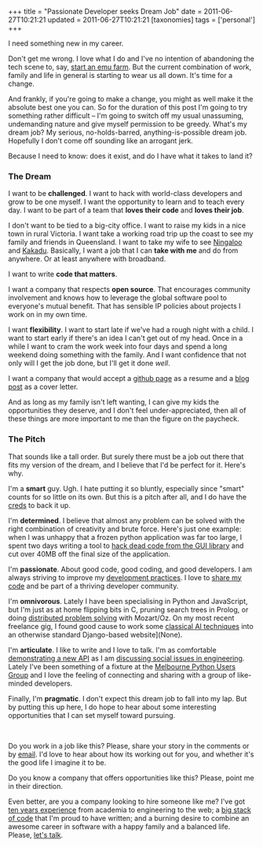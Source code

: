 +++
title = "Passionate Developer seeks Dream Job"
date = 2011-06-27T10:21:21
updated = 2011-06-27T10:21:21
[taxonomies]
tags = ['personal']
+++

I need something new in my career.

Don't get me wrong.  I love what I do and I've no intention of abandoning the tech
scene to, say, [start an emu farm](http://www.snpp.com/episodes/5F20).
But the current combination of work, family and life in general is starting to wear us
all down.  It's time for a change.

And frankly, if you're going to make a change, you might as well make it the absolute
best one you can.  So for the duration of this post I'm going to try something rather
difficult – I'm going to switch off my usual unassuming, undemanding nature and
give myself permission to be greedy.  What's my dream job?  My serious, no-holds-barred,
anything-is-possible dream job.  Hopefully I don't come off sounding like an arrogant
jerk.

Because I need to know: does it exist, and do I have what it takes to land it?

<!-- more -->

### The Dream

I want to be **challenged**.  I want to hack with world-class developers and grow
to be one myself.  I want the opportunity to learn and to teach every day.  I want to
be part of a team that **loves their code** and **loves their job**.

I don't want to be tied to a big-city office.  I want to raise my kids in a nice town
in rural Victoria.  I want take a working road trip up the coast to see my family and
friends in Queensland.  I want to take my wife to see [Ningaloo](http://en.wikipedia.org/wiki/Ningaloo_Reef) and [Kakadu](http://en.wikipedia.org/wiki/Kakadu_National_Park).  Basically, I want a job that I can **take with me** and do from anywhere.
Or at least anywhere with broadband.

I want to write **code that matters**.

I want a company that respects **open source**.  That encourages community involvement
and knows how to leverage the global software pool to everyone's mutual benefit.  That has
sensible IP policies about projects I work on in my own time.

I want **flexibility**.  I want to start late if we've had a rough night with a
child.  I want to start early if there's an idea I can't get out of my head.  Once in a
while I want to cram the work week into four days and spend a long weekend doing something
with the family.  And I want confidence that not only will I get the job done, but
I'll get it done *well*.

I want a company that would accept a [github page](http://github.com/rfk/)
as a resume and a [blog post](./) as a cover letter.

And as long as my family isn't left wanting, I can give my kids the opportunities
they deserve, and I don't feel under-appreciated, then all of these things are more
important to me than the figure on the paycheck.

### The Pitch

That sounds like a tall order.  But surely there must be a job out there that
fits my version of the dream, and I believe that I'd be perfect for it.  Here's why.

I'm a **smart** guy.  Ugh.  I hate putting it so bluntly, especially since "smart"
counts for so little on its own.  But this is a pitch after all, and I do have the
[creds](/about/cv.html#education) to back it up.

I'm **determined**.  I believe that almost any problem can be solved with the right
combination of creativity and brute force.  Here's just one example:  when I was unhappy
that a frozen python application was far too large, I spent two days writing a tool to 
[hack dead code from the GUI library](/blog/entry/hatchet-hack-frozen-pyside-apps/)
and cut over 40MB off the final size of the application.

I'm **passionate**.  About good code, good coding, and good developers.  I am always
striving to improve my [
development practices](http://www.rfk.id.au/blog/entry/testing-better-coverage-tox/).  I love to [share my code](https://github.com/rfk)
and be part of a thriving developer community.

I'm **omnivorous**.  Lately I have been specialising in Python and JavaScript,
but I'm just as at home flipping bits in C, pruning search trees in Prolog,
or doing [
distributed problem solving](http://www.rfk.id.au/blog/entry/forking-ec2-instances-mozart-oz/) with Mozart/Oz.  On my most recent freelance gig,
I found good cause to work some [
classical AI techniques](http://en.wikipedia.org/wiki/Best-first_search) into an otherwise standard Django-based website](None).

I'm **articulate**.  I like to write and I love to talk.  I'm as comfortable
[demonstrating a new API](http://blip.tv/pycon-australia/esky-keep-your-frozen-apps-fresh-3859194) as I am [discussing
social issues in engineering](http://www.rfk.id.au/ramblings/CAE_be_free.html).  Lately I've been something of a fixture at the
[Melbourne Python Users Group](http://wiki.python.org/moin/MelbournePUG) and
I love the feeling of connecting and sharing with a group of like-minded developers.

Finally, I'm **pragmatic**.  I don't expect this dream job to fall into my lap.  But
by putting this up here, I do hope to hear about some interesting opportunities that I can
set myself toward pursuing.

 

Do you work in a job like this?  Please, share your story in the comments or by [email](/about/).  I'd love to hear about how its working out for you, and whether it's
the good life I imagine it to be.

Do you know a company that offers opportunities like this?  Please, point me in their
direction.

Even better, are you a company looking to hire someone like me?  I've got
[ten years experience](/about/cv.html) from academia to
engineering to the web; a [big stack of code](http://github.com/rfk/) that I'm
proud to have written; and a burning desire to combine an awesome career in software with
a happy family and a balanced life. Please, [let's talk](/about/).



